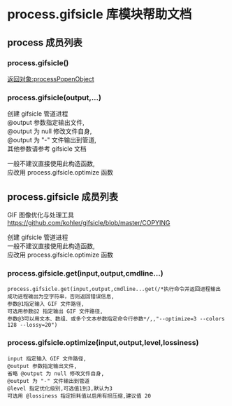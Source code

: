 # process.gifsicle 库模块帮助文档

<a id="process"></a>
## process 成员列表


<a id="process.gifsicle"></a>
### process.gifsicle() 
 [返回对象:processPopenObject](https://www.aardio.com/zh-cn/doc/library-reference/process/popen.html#processPopenObject)

<a id="process.gifsicle"></a>
### process.gifsicle(output,...) 
 创建 gifsicle 管道进程  
@output 参数指定输出文件,  
@output 为 null 修改文件自身,  
@output 为 "-" 文件输出到管道,  
其他参数请参考 gifsicle 文档  
  
一般不建议直接使用此构造函数,  
应改用 process.gifsicle.optimize 函数

<a id="process.gifsicle"></a>
## process.gifsicle 成员列表

GIF 图像优化与处理工具  
 https://github.com/kohler/gifsicle/blob/master/COPYING

创建 gifsicle 管道进程  
一般不建议直接使用此构造函数,  
应改用 process.gifsicle.optimize 函数

<a id="process.gifsicle.get"></a>
### process.gifsicle.get(input,output,cmdline...) 
 

```aardio
process.gifsicle.get(input,output,cmdline...get(/*执行命令并返回进程输出  
成功进程输出为空字符串，否则返回错误信息,  
参数@1指定输入 GIF 文件路径,  
可选用参数@2 指定输出 GIF 文件路径,  
参数@3可以用文本、数组、或多个文本参数指定命令行参数*/,,"--optimize=3 --colors 128 --lossy=20")
```



<a id="process.gifsicle.optimize"></a>
### process.gifsicle.optimize(input,output,level,lossiness) 
 

```aardio
input 指定输入 GIF 文件路径,  
@output 参数指定输出文件,  
省略 @output 为 null 修改文件自身,  
@output 为 "-" 文件输出到管道  
@level 指定优化级别,可选值1到3,默认为3  
可选用 @lossiness 指定损耗值以启用有损压缩,建议值 20
```


